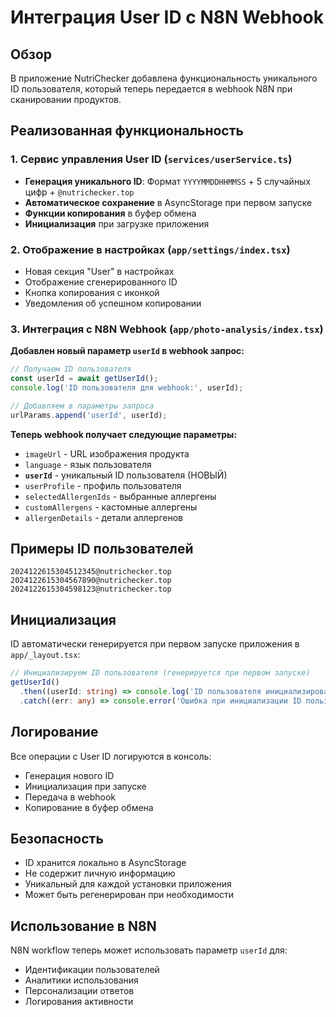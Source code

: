 # Интеграция User ID с N8N Webhook

## Обзор

В приложение NutriChecker добавлена функциональность уникального ID пользователя, который теперь передается в webhook N8N при сканировании продуктов.

## Реализованная функциональность

### 1. Сервис управления User ID (`services/userService.ts`)

- **Генерация уникального ID**: Формат `YYYYMMDDHHMMSS` + 5 случайных цифр + `@nutrichecker.top`
- **Автоматическое сохранение** в AsyncStorage при первом запуске
- **Функции копирования** в буфер обмена
- **Инициализация** при загрузке приложения

### 2. Отображение в настройках (`app/settings/index.tsx`)

- Новая секция "User" в настройках
- Отображение сгенерированного ID
- Кнопка копирования с иконкой
- Уведомления об успешном копировании

### 3. Интеграция с N8N Webhook (`app/photo-analysis/index.tsx`)

**Добавлен новый параметр `userId` в webhook запрос:**

```typescript
// Получаем ID пользователя
const userId = await getUserId();
console.log('ID пользователя для webhook:', userId);

// Добавляем в параметры запроса
urlParams.append('userId', userId);
```

**Теперь webhook получает следующие параметры:**

- `imageUrl` - URL изображения продукта
- `language` - язык пользователя
- **`userId`** - уникальный ID пользователя (НОВЫЙ)
- `userProfile` - профиль пользователя
- `selectedAllergenIds` - выбранные аллергены
- `customAllergens` - кастомные аллергены
- `allergenDetails` - детали аллергенов

## Примеры ID пользователей

```
2024122615304512345@nutrichecker.top
2024122615304567890@nutrichecker.top
2024122615304598123@nutrichecker.top
```

## Инициализация

ID автоматически генерируется при первом запуске приложения в `app/_layout.tsx`:

```typescript
// Инициализируем ID пользователя (генерируется при первом запуске)
getUserId()
  .then((userId: string) => console.log('ID пользователя инициализирован:', userId))
  .catch((err: any) => console.error('Ошибка при инициализации ID пользователя:', err));
```

## Логирование

Все операции с User ID логируются в консоль:

- Генерация нового ID
- Инициализация при запуске
- Передача в webhook
- Копирование в буфер обмена

## Безопасность

- ID хранится локально в AsyncStorage
- Не содержит личную информацию
- Уникальный для каждой установки приложения
- Может быть регенерирован при необходимости

## Использование в N8N

N8N workflow теперь может использовать параметр `userId` для:

- Идентификации пользователей
- Аналитики использования
- Персонализации ответов
- Логирования активности 